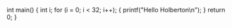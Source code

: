     
int main()
{
  int i;
  for (i = 0; i < 32; i++);
  {
    printf("Hello Holberton\n");
  }
  return 0;
}
